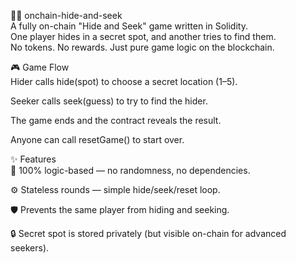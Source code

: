 🕵️‍♀️ onchain-hide-and-seek       
A fully on-chain "Hide and Seek" game written in Solidity.       
One player hides in a secret spot, and another tries to find them.    
No tokens. No rewards. Just pure game logic on the blockchain.         
         
🎮 Game Flow       
Hider calls hide(spot) to choose a secret location (1–5).     
          
Seeker calls seek(guess) to try to find the hider.   
      
The game ends and the contract reveals the result.      
       
Anyone can call resetGame() to start over.    
         
✨ Features  
🧠 100% logic-based — no randomness, no dependencies. 
     
⚙️ Stateless rounds — simple hide/seek/reset loop.  
 
🛡️ Prevents the same player from hiding and seeking. 
     
🔒 Secret spot is stored privately (but visible on-chain for advanced seekers). 
